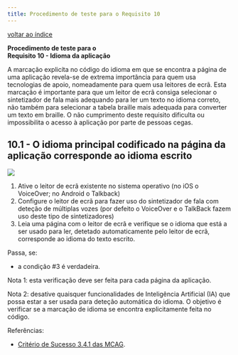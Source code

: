 ```yaml
---
title: Procedimento de teste para o Requisito 10 
---
```


[voltar ao índice](index.md)

**Procedimento de teste para o**<br>**Requisito 10 - Idioma da aplicação**

A marcação explicíta no código do idioma em que se encontra a página de uma aplicação revela-se de extrema importância para quem usa tecnologias de apoio, nomeadamente para quem usa leitores de ecrã. Esta marcação é importante para que um leitor de ecrã consiga selecionar o sintetizador de fala mais adequando para ler um texto no idioma correto, não também para selecionar a tabela braille mais adequada para converter um texto em braille. O não cumprimento deste requisito dificulta ou impossibilita o acesso à aplicação por parte de pessoas cegas.

## 10.1 - O idioma principal codificado na página da aplicação corresponde ao idioma escrito

![](https://selo.usabilidade.gov.pt/wp-content/uploads/2024/10/aspeto_critico-mobile_10-1_blue.svg)

1. Ative o leitor de ecrã existente no sistema operativo (no iOS o VoiceOver; no Android o Talkback)
2. Configure o leitor de ecrã para fazer uso do sintetizador de fala com deteção de múltiplas vozes (por defeito o VoiceOver e o TalkBack fazem uso deste tipo de sintetizadores)
3. Leia uma página com o leitor de ecrã e verifique se o idioma que está a ser usado para ler, detetado automaticamente pelo leitor de ecrã, corresponde ao idioma do texto escrito.

Passa, se:

- a condição #3 é verdadeira.

Nota 1: esta verificação deve ser feita para cada página da aplicação.

Nota 2: desative quaisquer funcionalidades de Inteligência Artificial (IA) que possa estar a ser usada para deteção automática do idioma. O objetivo é verificar se a marcação de idioma se encontra explicitamente feita no código.

Referências:

- [Critério de Sucesso 3.4.1 das MCAG](https://getevinced.github.io/mcag/#locale-and-human-language).
